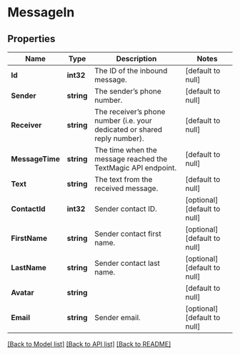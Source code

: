 # MessageIn

## Properties
Name | Type | Description | Notes
------------ | ------------- | ------------- | -------------
**Id** | **int32** | The ID of the inbound message. | [default to null]
**Sender** | **string** | The sender’s phone number. | [default to null]
**Receiver** | **string** | The receiver’s phone number (i.e. your dedicated or shared reply number). | [default to null]
**MessageTime** | **string** | The time when the message reached the TextMagic API endpoint. | [default to null]
**Text** | **string** | The text from the received message. | [default to null]
**ContactId** | **int32** | Sender contact ID. | [optional] [default to null]
**FirstName** | **string** | Sender contact first name. | [optional] [default to null]
**LastName** | **string** | Sender contact last name. | [optional] [default to null]
**Avatar** | **string** |  | [default to null]
**Email** | **string** | Sender email. | [optional] [default to null]

[[Back to Model list]](../README.md#documentation-for-models) [[Back to API list]](../README.md#documentation-for-api-endpoints) [[Back to README]](../README.md)


